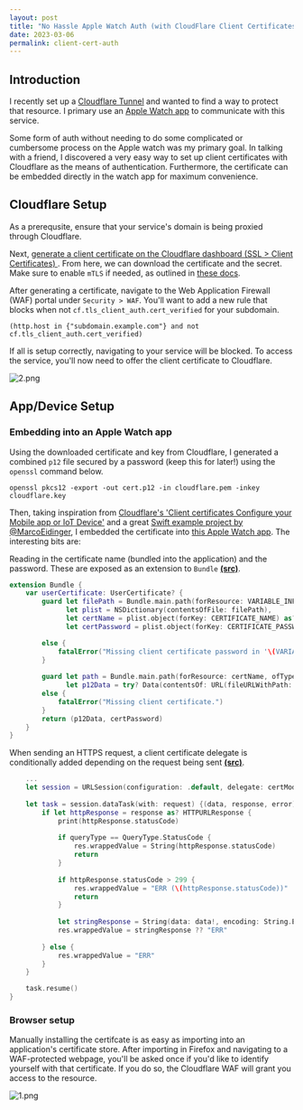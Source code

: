 ```yaml
---
layout: post
title: "No Hassle Apple Watch Auth (with CloudFlare Client Certificates)"
date: 2023-03-06
permalink: client-cert-auth
---
```


## Introduction

I recently set up a [Cloudflare Tunnel](https://www.cloudflare.com/products/tunnel/) and wanted to find a way to protect that resource.  I primary use an [Apple Watch app](https://github.com/joshspicer/jarvis-apple-watch) to communicate with this service. 

Some form of auth without needing to do some complicated or cumbersome process on the Apple watch was my primary goal.  In talking with a friend, I discovered a very easy way to set up client certificates with Cloudflare as the means of authentication.  Furthermore, the certificate can be embedded directly in the watch app for maximum convenience. 

## Cloudflare Setup

As a prerequsite, ensure that your service's domain is being proxied through Cloudflare.

Next, [generate a client certificate on the Cloudflare dashboard (SSL > Client Certificates) ](https://developers.cloudflare.com/ssl/client-certificates/). From here, we can download the certificate and the secret.  Make sure to enable `mTLS` if needed, as outlined in [these docs](https://developers.cloudflare.com/ssl/client-certificates/enable-mtls/).

After generating a certificate, navigate to the Web Application Firewall (WAF) portal under `Security > WAF`.  You'll want to add a new rule that blocks when not `cf.tls_client_auth.cert_verified` for your subdomain.  

```
(http.host in {"subdomain.example.com"} and not cf.tls_client_auth.cert_verified)
```

If all is setup correctly, navigating to your service will be blocked.  To access the service, you'll now need to offer the client certificate to Cloudflare.

![2.png]({{site.url}}/assets/resources-client-cert-auth/2.png)


## App/Device Setup

### Embedding into an Apple Watch app


Using the downloaded certificate and key from Cloudflare, I generated a combined `p12` file secured by a password (keep this for later!) using the `openssl` command below.

```
openssl pkcs12 -export -out cert.p12 -in cloudflare.pem -inkey cloudflare.key
```

Then, taking inspiration from [Cloudflare's 'Client certificates Configure your Mobile app or IoT Device'](https://developers.cloudflare.com/ssl/client-certificates/configure-your-mobile-app-or-iot-device/) and a great [Swift example project by @MarcoEidinger](https://github.com/MarcoEidinger/ClientCertificateSwiftDemo), I embedded the certificate into [this Apple Watch app](https://github.com/joshspicer/jarvis-apple-watch).  The interesting bits are:

Reading in the certificate name (bundled into the application) and the password. These are exposed as an extension to `Bundle` [**(src)**](https://github.com/joshspicer/jarvis-apple-watch/blob/main/Jarvis%20WatchKit%20Extension/UserCertificate.swift#L16-L35).

```swift
extension Bundle {
    var userCertificate: UserCertificate? {
        guard let filePath = Bundle.main.path(forResource: VARIABLE_INFO_FILE_PATH, ofType: "plist"),
              let plist = NSDictionary(contentsOfFile: filePath),
              let certName = plist.object(forKey: CERTIFICATE_NAME) as? String,
              let certPassword = plist.object(forKey: CERTIFICATE_PASSWORD) as? String

        else {
            fatalError("Missing client certificate password in '\(VARIABLE_INFO_FILE_PATH)'")
        }
        
        guard let path = Bundle.main.path(forResource: certName, ofType: "p12"),
              let p12Data = try? Data(contentsOf: URL(fileURLWithPath: path))
        else {
            fatalError("Missing client certificate.")
        }
        return (p12Data, certPassword)
    }
}
```

When sending an HTTPS request, a client certificate delegate is conditionally added depending on the request being sent [**(src)**](https://github.com/joshspicer/jarvis-apple-watch/blob/main/Jarvis%20WatchKit%20Extension/JarvisModel.swift#L178-L202).

```swift
    ...
    let session = URLSession(configuration: .default, delegate: certMode == CertMode.ClientCert ? URLSessionClientCertificateHandling() : nil, delegateQueue: nil)
    
    let task = session.dataTask(with: request) {(data, response, error) in
        if let httpResponse = response as? HTTPURLResponse {
            print(httpResponse.statusCode)
            
            if queryType == QueryType.StatusCode {
                res.wrappedValue = String(httpResponse.statusCode)
                return
            }
            
            if httpResponse.statusCode > 299 {
                res.wrappedValue = "ERR (\(httpResponse.statusCode))"
                return
            }
            
            let stringResponse = String(data: data!, encoding: String.Encoding.utf8)
            res.wrappedValue = stringResponse ?? "ERR"
            
        } else {
            res.wrappedValue = "ERR"
        }
    }

    task.resume()
}
```

### Browser setup

Manually installing the certifcate is as easy as importing into an application's certificate store.  After importing in Firefox and navigating to a WAF-protected webpage, you'll be asked once if you'd like to identify yourself with that certificate. If you do so, the Cloudflare WAF will grant you access to the resource.

![1.png]({{site.url}}/assets/resources-client-cert-auth/1.png)
